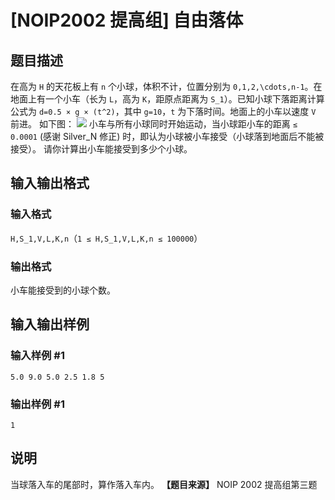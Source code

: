 

# [NOIP2002 提高组] 自由落体

## 题目描述

在高为 `H` 的天花板上有 `n` 个小球，体积不计，位置分别为 `0,1,2,\cdots,n-1`。在地面上有一个小车（长为 `L`，高为
`K`，距原点距离为 `S_1`）。已知小球下落距离计算公式为 `d=0.5 × g × (t^2)`，其中 `g=10`，`t`
为下落时间。地面上的小车以速度 `V` 前进。 如下图：
![](https://cdn.luogu.com.cn/upload/image_hosting/yvpm7umx.png)
小车与所有小球同时开始运动，当小球距小车的距离 `≤ 0.0001` (感谢 Silver_N 修正)
时，即认为小球被小车接受（小球落到地面后不能被接受）。 请你计算出小车能接受到多少个小球。

## 输入输出格式

### 输入格式

  

`H,S_1,V,L,K,n`（`1 ≤ H,S_1,V,L,K,n ≤ 100000`）

### 输出格式

  

小车能接受到的小球个数。

## 输入输出样例

### 输入样例 #1

    
    
    5.0 9.0 5.0 2.5 1.8 5
    

### 输出样例 #1

    
    
    1
    

## 说明

当球落入车的尾部时，算作落入车内。 **【题目来源】** NOIP 2002 提高组第三题

